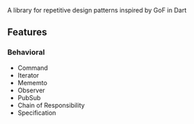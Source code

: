 A library for repetitive design patterns inspired by GoF in Dart

## Features
### Behavioral
- Command
- Iterator
- Mememto
- Observer
- PubSub
- Chain of Responsibility
- Specification

